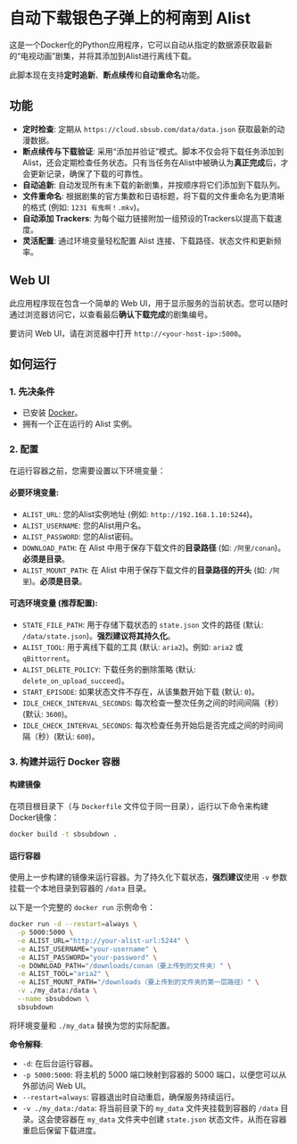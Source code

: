 # 自动下载银色子弹上的柯南到 Alist

这是一个Docker化的Python应用程序，它可以自动从指定的数据源获取最新的“电视动画”剧集，并将其添加到Alist进行离线下载。

此脚本现在支持**定时追新**、**断点续传**和**自动重命名**功能。

## 功能

- **定时检查**: 定期从 `https://cloud.sbsub.com/data/data.json` 获取最新的动漫数据。
- **断点续传与下载验证**: 采用“添加并验证”模式。脚本不仅会将下载任务添加到Alist，还会定期检查任务状态。只有当任务在Alist中被确认为**真正完成**后，才会更新记录，确保了下载的可靠性。
- **自动追新**: 自动发现所有未下载的新剧集，并按顺序将它们添加到下载队列。
- **文件重命名**: 根据剧集的官方集数和日语标题，将下载的文件重命名为更清晰的格式 (例如: `1231 有鬼啊！.mkv`)。
- **自动添加 Trackers**: 为每个磁力链接附加一组预设的Trackers以提高下载速度。
- **灵活配置**: 通过环境变量轻松配置 Alist 连接、下载路径、状态文件和更新频率。

## Web UI

此应用程序现在包含一个简单的 Web UI，用于显示服务的当前状态。您可以随时通过浏览器访问它，以查看最后**确认下载完成**的剧集编号。

要访问 Web UI，请在浏览器中打开 `http://<your-host-ip>:5000`。

## 如何运行

### 1. 先决条件

- 已安装 [Docker](https://www.docker.com/)。
- 拥有一个正在运行的 Alist 实例。

### 2. 配置

在运行容器之前，您需要设置以下环境变量：

#### 必要环境变量:
- `ALIST_URL`: 您的Alist实例地址 (例如: `http://192.168.1.10:5244`)。
- `ALIST_USERNAME`: 您的Alist用户名。
- `ALIST_PASSWORD`: 您的Alist密码。
- `DOWNLOAD_PATH`: 在 Alist 中用于保存下载文件的**目录路径** (如: `/阿里/conan`)。**必须是目录**。
- `ALIST_MOUNT_PATH`: 在 Alist 中用于保存下载文件的**目录路径的开头** (如: `/阿里`)。**必须是目录**。

#### 可选环境变量 (推荐配置):
- `STATE_FILE_PATH`: 用于存储下载状态的 `state.json` 文件的路径 (默认: `/data/state.json`)。**强烈建议将其持久化**。
- `ALIST_TOOL`: 用于离线下载的工具 (默认: `aria2`)。例如: `aria2` 或 `qBittorrent`。
- `ALIST_DELETE_POLICY`: 下载任务的删除策略 (默认: `delete_on_upload_succeed`)。
- `START_EPISODE`: 如果状态文件不存在，从该集数开始下载 (默认: `0`)。
- `IDLE_CHECK_INTERVAL_SECONDS`: 每次检查一整次任务之间的时间间隔（秒）(默认: `3600`)。
- `IDLE_CHECK_INTERVAL_SECONDS`: 每次检查任务开始后是否完成之间的时间间隔（秒）(默认: `600`)。

### 3. 构建并运行 Docker 容器

#### 构建镜像
在项目根目录下（与 `Dockerfile` 文件位于同一目录），运行以下命令来构建Docker镜像：
```bash
docker build -t sbsubdown .
```

#### 运行容器
使用上一步构建的镜像来运行容器。为了持久化下载状态，**强烈建议**使用 `-v` 参数挂载一个本地目录到容器的 `/data` 目录。

以下是一个完整的 `docker run` 示例命令：
```bash
docker run -d --restart=always \
  -p 5000:5000 \
  -e ALIST_URL="http://your-alist-url:5244" \
  -e ALIST_USERNAME="your-username" \
  -e ALIST_PASSWORD="your-password" \
  -e DOWNLOAD_PATH="/downloads/conan（要上传到的文件夹）" \
  -e ALIST_TOOL="aria2" \
  -e ALIST_MOUNT_PATH="/downloads（要上传到的文件夹的第一层路径）" \
  -v ./my_data:/data \
  --name sbsubdown \
  sbsubdown
```
将环境变量和 `./my_data` 替换为您的实际配置。

**命令解释**:
- `-d`: 在后台运行容器。
- `-p 5000:5000`: 将主机的 5000 端口映射到容器的 5000 端口，以便您可以从外部访问 Web UI。
- `--restart=always`: 容器退出时自动重启，确保服务持续运行。
- `-v ./my_data:/data`: 将当前目录下的 `my_data` 文件夹挂载到容器的 `/data` 目录。这会使容器在 `my_data` 文件夹中创建 `state.json` 状态文件，从而在容器重启后保留下载进度。
